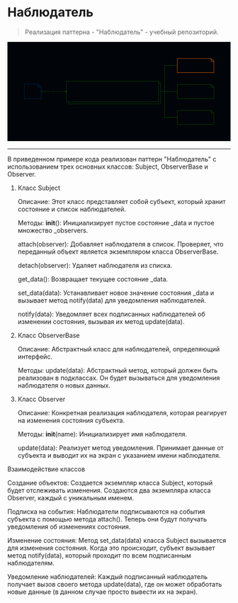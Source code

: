 # Наблюдатель

>Реализация паттерна - "Наблюдатель" - учебный репозиторий.


![Image alt](https://github.com/osadchii-serj/observer/raw/main/svg/pattern_observer.svg)

***


В приведенном примере кода реализован паттерн "Наблюдатель" с использованием трех основных классов: Subject, ObserverBase и Observer.

1. Класс Subject

    Описание: Этот класс представляет собой субъект, который хранит состояние и список наблюдателей.

    Методы:
        __init__(): Инициализирует пустое состояние _data и пустое множество _observers.

    attach(observer): Добавляет наблюдателя в список. Проверяет, что переданный объект является экземпляром класса ObserverBase.

    detach(observer): Удаляет наблюдателя из списка.

    get_data(): Возвращает текущее состояние _data.

    set_data(data): Устанавливает новое значение состояния _data и вызывает метод notify(data) для уведомления наблюдателей.

    notify(data): Уведомляет всех подписанных наблюдателей об изменении состояния, вызывая их метод update(data).

2. Класс ObserverBase

    Описание: Абстрактный класс для наблюдателей, определяющий интерфейс.

    Методы:
        update(data): Абстрактный метод, который должен быть реализован в подклассах. Он будет вызываться для уведомления наблюдателя о новых данных.

3. Класс Observer

    Описание: Конкретная реализация наблюдателя, которая реагирует на изменения состояния субъекта.

    Методы:
        __init__(name): Инициализирует имя наблюдателя.

    update(data): Реализует метод уведомления. Принимает данные от субъекта и выводит их на экран с указанием имени наблюдателя.

Взаимодействие классов

Создание объектов:
        Создается экземпляр класса Subject, который будет отслеживать изменения.
        Создаются два экземпляра класса Observer, каждый с уникальным именем.

Подписка на события:
        Наблюдатели подписываются на события субъекта с помощью метода attach(). Теперь они будут получать уведомления об изменениях состояния.

Изменение состояния:
        Метод set_data(data) класса Subject вызывается для изменения состояния. Когда это происходит, субъект вызывает метод notify(data), который проходит по всем подписанным наблюдателям.
        
Уведомление наблюдателей:
        Каждый подписанный наблюдатель получает вызов своего метода update(data), где он может обработать новые данные (в данном случае просто вывести их на экран).

